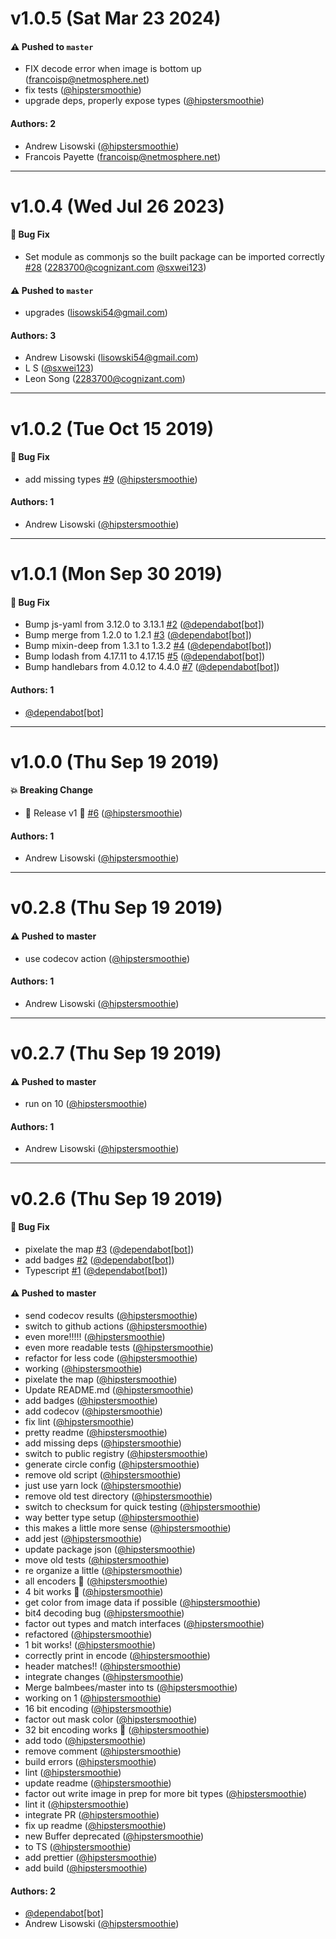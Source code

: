 # v1.0.5 (Sat Mar 23 2024)

#### ⚠️ Pushed to `master`

- FIX decode error when image is bottom up (francoisp@netmosphere.net)
- fix tests ([@hipstersmoothie](https://github.com/hipstersmoothie))
- upgrade deps, properly expose types ([@hipstersmoothie](https://github.com/hipstersmoothie))

#### Authors: 2

- Andrew Lisowski ([@hipstersmoothie](https://github.com/hipstersmoothie))
- Francois Payette (francoisp@netmosphere.net)

---

# v1.0.4 (Wed Jul 26 2023)

#### 🐛 Bug Fix

- Set module as commonjs so the built package can be imported correctly [#28](https://github.com/jimp-dev/bmp-ts/pull/28) (2283700@cognizant.com [@sxwei123](https://github.com/sxwei123))

#### ⚠️ Pushed to `master`

- upgrades (lisowski54@gmail.com)

#### Authors: 3

- Andrew Lisowski (lisowski54@gmail.com)
- L S ([@sxwei123](https://github.com/sxwei123))
- Leon Song (2283700@cognizant.com)

---

# v1.0.2 (Tue Oct 15 2019)

#### 🐛  Bug Fix

- add missing types [#9](https://github.com/hipstersmoothie/bmp-ts/pull/9) ([@hipstersmoothie](https://github.com/hipstersmoothie))

#### Authors: 1

- Andrew Lisowski ([@hipstersmoothie](https://github.com/hipstersmoothie))

---

# v1.0.1 (Mon Sep 30 2019)

#### 🐛  Bug Fix

- Bump js-yaml from 3.12.0 to 3.13.1 [#2](https://github.com/hipstersmoothie/bmp-ts/pull/2) ([@dependabot[bot]](https://github.com/dependabot[bot]))
- Bump merge from 1.2.0 to 1.2.1 [#3](https://github.com/hipstersmoothie/bmp-ts/pull/3) ([@dependabot[bot]](https://github.com/dependabot[bot]))
- Bump mixin-deep from 1.3.1 to 1.3.2 [#4](https://github.com/hipstersmoothie/bmp-ts/pull/4) ([@dependabot[bot]](https://github.com/dependabot[bot]))
- Bump lodash from 4.17.11 to 4.17.15 [#5](https://github.com/hipstersmoothie/bmp-ts/pull/5) ([@dependabot[bot]](https://github.com/dependabot[bot]))
- Bump handlebars from 4.0.12 to 4.4.0 [#7](https://github.com/hipstersmoothie/bmp-ts/pull/7) ([@dependabot[bot]](https://github.com/dependabot[bot]))

#### Authors: 1

- [@dependabot[bot]](https://github.com/dependabot[bot])

---

# v1.0.0 (Thu Sep 19 2019)

#### 💥  Breaking Change

- 🍾 Release v1 🍾 [#6](https://github.com/hipstersmoothie/bmp-ts/pull/6) ([@hipstersmoothie](https://github.com/hipstersmoothie))

#### Authors: 1

- Andrew Lisowski ([@hipstersmoothie](https://github.com/hipstersmoothie))

---

# v0.2.8 (Thu Sep 19 2019)

#### ⚠️  Pushed to master

- use codecov action  ([@hipstersmoothie](https://github.com/hipstersmoothie))

#### Authors: 1

- Andrew Lisowski ([@hipstersmoothie](https://github.com/hipstersmoothie))

---

# v0.2.7 (Thu Sep 19 2019)

#### ⚠️  Pushed to master

- run on 10  ([@hipstersmoothie](https://github.com/hipstersmoothie))

#### Authors: 1

- Andrew Lisowski ([@hipstersmoothie](https://github.com/hipstersmoothie))

---

# v0.2.6 (Thu Sep 19 2019)

#### 🐛  Bug Fix

- pixelate the map [#3](https://github.com/hipstersmoothie/bmp-ts/pull/3) ([@dependabot[bot]](https://github.com/dependabot[bot]))
- add badges [#2](https://github.com/hipstersmoothie/bmp-ts/pull/2) ([@dependabot[bot]](https://github.com/dependabot[bot]))
- Typescript [#1](https://github.com/hipstersmoothie/bmp-ts/pull/1) ([@dependabot[bot]](https://github.com/dependabot[bot]))

#### ⚠️  Pushed to master

- send codecov results  ([@hipstersmoothie](https://github.com/hipstersmoothie))
- switch to github actions  ([@hipstersmoothie](https://github.com/hipstersmoothie))
- even more!!!!!  ([@hipstersmoothie](https://github.com/hipstersmoothie))
- even more readable tests  ([@hipstersmoothie](https://github.com/hipstersmoothie))
- refactor for less code  ([@hipstersmoothie](https://github.com/hipstersmoothie))
- working  ([@hipstersmoothie](https://github.com/hipstersmoothie))
- pixelate the map  ([@hipstersmoothie](https://github.com/hipstersmoothie))
- Update README.md  ([@hipstersmoothie](https://github.com/hipstersmoothie))
- add badges  ([@hipstersmoothie](https://github.com/hipstersmoothie))
- add codecov  ([@hipstersmoothie](https://github.com/hipstersmoothie))
- fix lint  ([@hipstersmoothie](https://github.com/hipstersmoothie))
- pretty readme  ([@hipstersmoothie](https://github.com/hipstersmoothie))
- add missing deps  ([@hipstersmoothie](https://github.com/hipstersmoothie))
- switch to public registry  ([@hipstersmoothie](https://github.com/hipstersmoothie))
- generate circle config  ([@hipstersmoothie](https://github.com/hipstersmoothie))
- remove old script  ([@hipstersmoothie](https://github.com/hipstersmoothie))
- just use yarn lock  ([@hipstersmoothie](https://github.com/hipstersmoothie))
- remove old test directory  ([@hipstersmoothie](https://github.com/hipstersmoothie))
- switch to checksum for quick testing  ([@hipstersmoothie](https://github.com/hipstersmoothie))
- way better type setup  ([@hipstersmoothie](https://github.com/hipstersmoothie))
- this makes a little more sense  ([@hipstersmoothie](https://github.com/hipstersmoothie))
- add jest  ([@hipstersmoothie](https://github.com/hipstersmoothie))
- update package json  ([@hipstersmoothie](https://github.com/hipstersmoothie))
- move old tests  ([@hipstersmoothie](https://github.com/hipstersmoothie))
- re organize a little  ([@hipstersmoothie](https://github.com/hipstersmoothie))
- all encoders :tada:  ([@hipstersmoothie](https://github.com/hipstersmoothie))
- 4 bit works :tada:  ([@hipstersmoothie](https://github.com/hipstersmoothie))
- get color from image data if possible  ([@hipstersmoothie](https://github.com/hipstersmoothie))
- bit4 decoding bug  ([@hipstersmoothie](https://github.com/hipstersmoothie))
- factor out types and match interfaces  ([@hipstersmoothie](https://github.com/hipstersmoothie))
- refactored  ([@hipstersmoothie](https://github.com/hipstersmoothie))
- 1 bit works!  ([@hipstersmoothie](https://github.com/hipstersmoothie))
- correctly print in encode  ([@hipstersmoothie](https://github.com/hipstersmoothie))
- header matches!!  ([@hipstersmoothie](https://github.com/hipstersmoothie))
- integrate changes  ([@hipstersmoothie](https://github.com/hipstersmoothie))
- Merge balmbees/master into ts  ([@hipstersmoothie](https://github.com/hipstersmoothie))
- working on 1  ([@hipstersmoothie](https://github.com/hipstersmoothie))
- 16 bit encoding  ([@hipstersmoothie](https://github.com/hipstersmoothie))
- factor out mask color  ([@hipstersmoothie](https://github.com/hipstersmoothie))
- 32 bit encoding works :tada:  ([@hipstersmoothie](https://github.com/hipstersmoothie))
- add todo  ([@hipstersmoothie](https://github.com/hipstersmoothie))
- remove comment  ([@hipstersmoothie](https://github.com/hipstersmoothie))
- build errors  ([@hipstersmoothie](https://github.com/hipstersmoothie))
- lint  ([@hipstersmoothie](https://github.com/hipstersmoothie))
- update readme  ([@hipstersmoothie](https://github.com/hipstersmoothie))
- factor out write image in prep for more bit types  ([@hipstersmoothie](https://github.com/hipstersmoothie))
- lint it  ([@hipstersmoothie](https://github.com/hipstersmoothie))
- integrate PR  ([@hipstersmoothie](https://github.com/hipstersmoothie))
- fix up readme  ([@hipstersmoothie](https://github.com/hipstersmoothie))
- new Buffer deprecated  ([@hipstersmoothie](https://github.com/hipstersmoothie))
- to TS  ([@hipstersmoothie](https://github.com/hipstersmoothie))
- add prettier  ([@hipstersmoothie](https://github.com/hipstersmoothie))
- add build  ([@hipstersmoothie](https://github.com/hipstersmoothie))

#### Authors: 2

- [@dependabot[bot]](https://github.com/dependabot[bot])
- Andrew Lisowski ([@hipstersmoothie](https://github.com/hipstersmoothie))